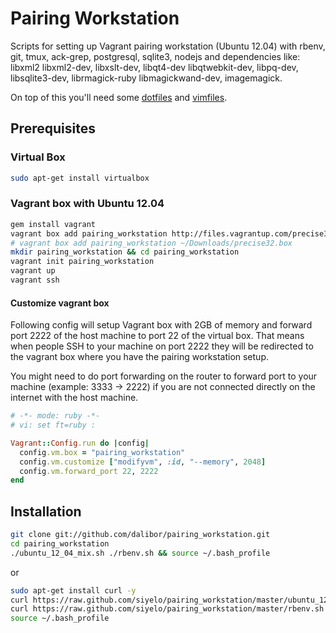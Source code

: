# Pairing Workstation

Scripts for setting up Vagrant pairing workstation (Ubuntu 12.04) with rbenv, git, tmux, ack-grep, postgresql, sqlite3, nodejs and dependencies like: libxml2 libxml2-dev, libxslt-dev, libqt4-dev libqtwebkit-dev, libpq-dev, libsqlite3-dev, librmagick-ruby libmagickwand-dev, imagemagick.

On top of this you'll need some [dotfiles](https://github.com/dalibor/dotfiles/) and [vimfiles](https://github.com/dalibor/vimfiles/).

## Prerequisites

### Virtual Box

```bash
sudo apt-get install virtualbox
```
### Vagrant box with Ubuntu 12.04

```bash
gem install vagrant
vagrant box add pairing_workstation http://files.vagrantup.com/precise32.box
# vagrant box add pairing_workstation ~/Downloads/precise32.box
mkdir pairing_workstation && cd pairing_workstation
vagrant init pairing_workstation
vagrant up
vagrant ssh
```
#### Customize vagrant box
  Following config will setup Vagrant box with 2GB of memory and forward port 2222 of the host machine to port 22 of the virtual box. That means when people SSH to your machine on port 2222 they will be redirected to the vagrant box where you have the pairing workstation setup.

  You might need to do port forwarding on the router to forward port to your machine (example: 3333 -> 2222) if you are not connected directly on the internet with the host machine.

```ruby
# -*- mode: ruby -*-
# vi: set ft=ruby :

Vagrant::Config.run do |config|
  config.vm.box = "pairing_workstation"
  config.vm.customize ["modifyvm", :id, "--memory", 2048]
  config.vm.forward_port 22, 2222
end
```

## Installation

```bash
git clone git://github.com/dalibor/pairing_workstation.git
cd pairing_workstation
./ubuntu_12_04_mix.sh ./rbenv.sh && source ~/.bash_profile
```

or

```bash
sudo apt-get install curl -y
curl https://raw.github.com/siyelo/pairing_workstation/master/ubuntu_12_04_mix.sh | bash && \
curl https://raw.github.com/siyelo/pairing_workstation/master/rbenv.sh | bash && \
source ~/.bash_profile
```
